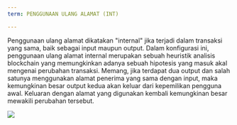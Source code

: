 ```yaml
---
term: PENGGUNAAN ULANG ALAMAT (INT)

---
```

Penggunaan ulang alamat dikatakan "internal" jika terjadi dalam transaksi yang sama, baik sebagai input maupun output. Dalam konfigurasi ini, penggunaan ulang alamat internal merupakan sebuah heuristik analisis blockchain yang memungkinkan adanya sebuah hipotesis yang masuk akal mengenai perubahan transaksi. Memang, jika terdapat dua output dan salah satunya menggunakan alamat penerima yang sama dengan input, maka kemungkinan besar output kedua akan keluar dari kepemilikan pengguna awal. Keluaran dengan alamat yang digunakan kembali kemungkinan besar mewakili perubahan tersebut.

![](../../dictionnaire/assets/10.webp)